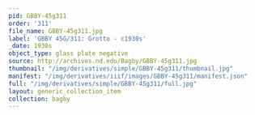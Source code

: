 ```yaml
---
pid: GBBY-45g311
order: '311'
file_name: GBBY-45g311.jpg
label: 'GBBY 45G/311: Grotto - c1930s'
_date: 1930s
object_type: glass plate negative
source: http://archives.nd.edu/Bagby/GBBY-45g311.jpg
thumbnail: "/img/derivatives/simple/GBBY-45g311/thumbnail.jpg"
manifest: "/img/derivatives/iiif/images/GBBY-45g311/manifest.json"
full: "/img/derivatives/simple/GBBY-45g311/full.jpg"
layout: generic_collection_item
collection: bagby
---
```

